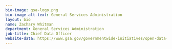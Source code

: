 ```yaml
---
bio-image: gsa-logo.png
bio-image-alt-text: General Services Administration
layout: bio
name: Zachary Whitman
department: General Services Administration
job-title: Chief Data Officer
website-data: https://www.gsa.gov/governmentwide-initiatives/open-data-at-gsa
---
```

